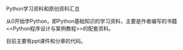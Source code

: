 Python学习资料和原创资料汇总

从0开始学Python，即Python基础知识的学习资料，主要是作者编写的书籍<<Python程序设计与案例教程>>的配套资料。

目前主要有ppt课件和分章的代码。
